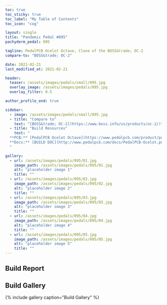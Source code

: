 ```yaml
---
toc: true
toc_sticky: true
toc_label: "My Table of Contents"
toc_icon: "cog"

layout: single
title: "Pandemic Pedal #095"
pachyderm_pedal: 095

tagline: PedalPCB Ocelot Octave, Clone of the BOSS&trade; OC-2
compare-to: "BOSS&trade; OC-2"

date: 2021-02-21
last_modified_at: 2021-02-21

header:
  teaser: /assets/images/pedals/small/095.jpg
  overlay_image: /assets/images/pedals/095.jpg
  overlay_filter: 0.5

author_profile_end: true

sidebar:
  - image: /assets/images/pedals/small/095.jpg
  - title: "Compare to"
    text: "[BOSS&trade; OC-2](https://www.boss.info/us/products/oc-2/)"
  - title: "Build Resources"
    text: "
  **PCB:** [PedalPCB Ocelot Octave](https://www.pedalpcb.com/product/pcb362/)<br>
  **Docs:** [BUILD DOC](http://www.pedalpcb.com/docs/PedalPCB-Ocelot.pdf)
  "

gallery:
  - url: /assets/images/pedals/095/01.jpg
    image_path: /assets/images/pedals/095/01.jpg
    alt: "placeholder image 1"
    title: ""
  - url: /assets/images/pedals/095/02.jpg
    image_path: /assets/images/pedals/095/02.jpg
    alt: "placeholder image 2"
    title: ""
  - url: /assets/images/pedals/095/03.jpg
    image_path: /assets/images/pedals/095/03.jpg
    alt: "placeholder image 3"
    title: ""
  - url: /assets/images/pedals/095/04.jpg
    image_path: /assets/images/pedals/095/04.jpg
    alt: "placeholder image 4"
    title: ""
  - url: /assets/images/pedals/095/05.jpg
    image_path: /assets/images/pedals/095/05.jpg
    alt: "placeholder image 5"
    title: ""
---
```


## Build Report

## Build Gallery

{% include gallery caption="Build Gallery" %}